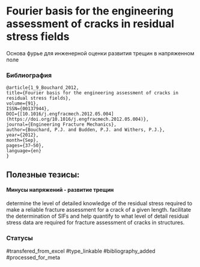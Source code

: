 # Fourier basis for the engineering assessment of cracks in residual stress fields

Основа фурье для инженерной оценки развития трещин в напряженном поле

### Библиография
```
@article{1_9_Bouchard_2012,
title={Fourier basis for the engineering assessment of cracks in residual stress fields},
volume={91},
ISSN={00137944},
DOI={[10.1016/j.engfracmech.2012.05.004](https://doi.org/10.1016/j.engfracmech.2012.05.004)},
journal={Engineering Fracture Mechanics},
author={Bouchard, P.J. and Budden, P.J. and Withers, P.J.},
year={2012},
month={Sep},
pages={37–50},
language={en}
}
```

## Полезные тезисы:

#### Минусы напряжений - развитие трещин
determine the level of detailed knowledge of the residual stress required to make a reliable fracture assessment for a crack of
a given length.
facilitate the determination of SIFs and help quantify to what level of detail residual stress
data are required for fracture assessment of cracks in structures.


### Статусы
#transfered_from_excel 
#type_linkable 
#bibliography_added
#processed_for_meta
